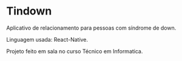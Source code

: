 # Tindown

Aplicativo de relacionamento para pessoas com síndrome de down.

Linguagem usada: React-Native.

Projeto feito em sala no curso Técnico em Informatica.

